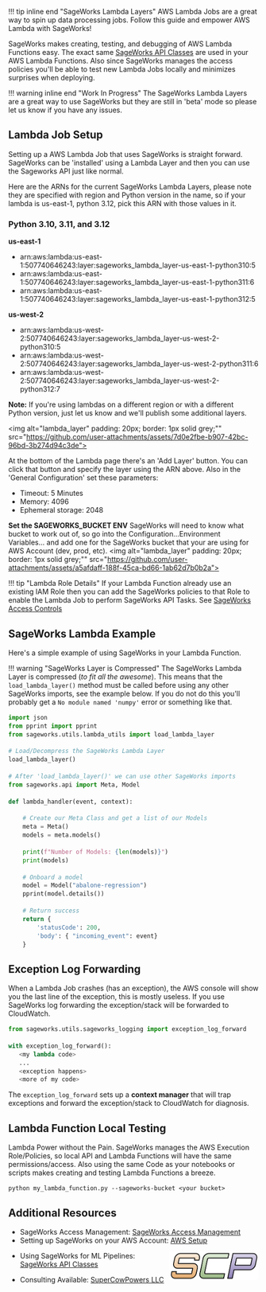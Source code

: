 !!! tip inline end "SageWorks Lambda Layers"
    AWS Lambda Jobs are a great way to spin up data processing jobs. Follow this guide and empower AWS Lambda with SageWorks!

SageWorks makes creating, testing, and debugging of AWS Lambda Functions easy. The exact same [SageWorks API Classes](../api_classes/overview.md) are used in your AWS Lambda Functions. Also since SageWorks manages the access policies you'll be able to test new Lambda Jobs locally and minimizes surprises when deploying.
    
!!! warning inline end "Work In Progress"
    The SageWorks Lambda Layers are a great way to use SageWorks but they are still in 'beta' mode so please let us know if you have any issues.
    
## Lambda Job Setup

Setting up a AWS Lambda Job that uses SageWorks is straight forward. SageWorks can be 'installed' using a Lambda Layer and then you can use the Sageworks API just like normal.

Here are the ARNs for the current SageWorks Lambda Layers, please note they are specified with region and Python version in the name, so if your lambda is us-east-1, python 3.12, pick this ARN with those values in it.

### Python 3.10, 3.11, and 3.12
 
**us-east-1**

- arn:aws:lambda:us-east-1:507740646243:layer:sageworks\_lambda_layer-us-east-1-python310:5
- arn:aws:lambda:us-east-1:507740646243:layer:sageworks\_lambda_layer-us-east-1-python311:6
- arn:aws:lambda:us-east-1:507740646243:layer:sageworks\_lambda_layer-us-east-1-python312:5

**us-west-2**

- arn:aws:lambda:us-west-2:507740646243:layer:sageworks\_lambda_layer-us-west-2-python310:5
- arn:aws:lambda:us-west-2:507740646243:layer:sageworks\_lambda_layer-us-west-2-python311:6
- arn:aws:lambda:us-west-2:507740646243:layer:sageworks\_lambda_layer-us-west-2-python312:7

**Note:** If you're using lambdas on a different region or with a different Python version, just let us know and we'll publish some additional layers.

<img alt="lambda_layer"  padding: 20px; border: 1px solid grey;""
src="https://github.com/user-attachments/assets/7d0e2fbe-b907-42bc-96bd-3b274d94c3de">

At the bottom of the Lambda page there's an 'Add Layer' button. You can click that button and specify the layer using the ARN above. Also in the 'General Configuration' set these parameters:

- Timeout: 5 Minutes
- Memory: 4096
- Ephemeral storage: 2048

**Set the SAGEWORKS_BUCKET ENV**
SageWorks will need to know what bucket to work out of, so go into the Configuration...Environment Variables... and add one for the SageWorks bucket that your are using for AWS Account (dev, prod, etc).
<img alt="lambda_layer"  padding: 20px; border: 1px solid grey;""
src="https://github.com/user-attachments/assets/a5afdaff-188f-45ca-bd66-1ab62d7b0b2a">


!!! tip "Lambda Role Details"
    If your Lambda Function already use an existing IAM Role then you can add the SageWorks policies to that Role to enable the Lambda Job to perform SageWorks API Tasks. See [SageWorks Access Controls](https://docs.google.com/presentation/d/1_KwbaBsyBoiWW_8SEallHg8RMsi9FdK10dr2wwzo3CA/edit?usp=sharing)

## SageWorks Lambda Example
Here's a simple example of using SageWorks in your Lambda Function. 

!!! warning "SageWorks Layer is Compressed"
    The SageWorks Lambda Layer is compressed (*to fit all the awesome*). This means that the `load_lambda_layer()` method must be called before using any other SageWorks imports, see the example below. If you do not do this you'll probably get a `No module named 'numpy'` error or something like that.

```py title="examples/lambda_hello_world.py"
import json
from pprint import pprint
from sageworks.utils.lambda_utils import load_lambda_layer
    
# Load/Decompress the SageWorks Lambda Layer
load_lambda_layer()

# After 'load_lambda_layer()' we can use other SageWorks imports
from sageworks.api import Meta, Model 

def lambda_handler(event, context):
    
    # Create our Meta Class and get a list of our Models
    meta = Meta()
    models = meta.models()
    
    print(f"Number of Models: {len(models)}")
    print(models)
        
    # Onboard a model
    model = Model("abalone-regression")
    pprint(model.details())
        
    # Return success
    return {
        'statusCode': 200,
        'body': { "incoming_event": event}
    }
```

## Exception Log Forwarding
When a Lambda Job crashes (has an exception), the AWS console will show you the last line of the exception, this is mostly useless. If you use SageWorks log forwarding the exception/stack will be forwarded to CloudWatch.

```py
from sageworks.utils.sageworks_logging import exception_log_forward

with exception_log_forward():
   <my lambda code>
   ...
   <exception happens>
   <more of my code>
```
The `exception_log_forward` sets up a **context manager** that will trap exceptions and forward the exception/stack to CloudWatch for diagnosis. 

## Lambda Function Local Testing
Lambda Power without the Pain. SageWorks manages the AWS Execution Role/Policies, so local API and Lambda Functions will have the same permissions/access. Also using the same Code as your notebooks or scripts makes creating and testing Lambda Functions a breeze.

```shell
python my_lambda_function.py --sageworks-bucket <your bucket>
```

## Additional Resources
- SageWorks Access Management: [SageWorks Access Management](https://docs.google.com/presentation/d/1_KwbaBsyBoiWW_8SEallHg8RMsi9FdK10dr2wwzo3CA/edit?usp=sharing)
- Setting up SageWorks on your AWS Account: [AWS Setup](../aws_setup/core_stack.md)

<img align="right" src="../images/scp.png" width="180">

- Using SageWorks for ML Pipelines: [SageWorks API Classes](../api_classes/overview.md)

- Consulting Available: [SuperCowPowers LLC](https://www.supercowpowers.com)
